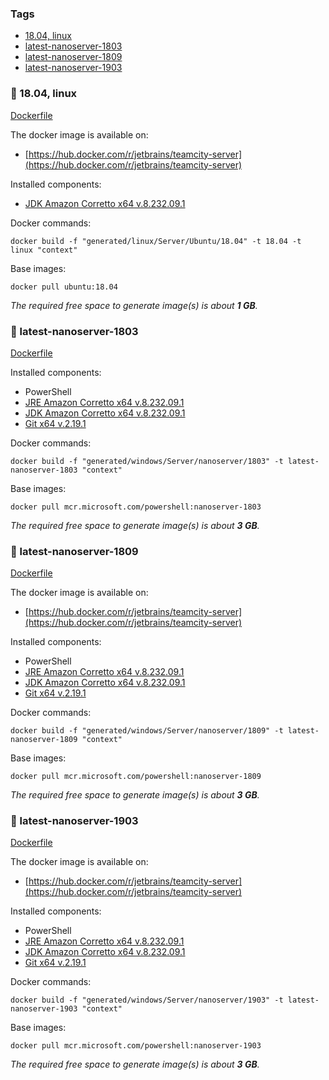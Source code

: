 ### Tags
- [18.04, linux](#whale-1804-linux)
- [latest-nanoserver-1803](#whale-latest-nanoserver-1803)
- [latest-nanoserver-1809](#whale-latest-nanoserver-1809)
- [latest-nanoserver-1903](#whale-latest-nanoserver-1903)

### :whale: 18.04, linux

[Dockerfile](linux/Server/Ubuntu/18.04/Dockerfile)

The docker image is available on:
- [https://hub.docker.com/r/jetbrains/teamcity-server](https://hub.docker.com/r/jetbrains/teamcity-server)

Installed components:
- [JDK Amazon Corretto x64 v.8.232.09.1](https://d3pxv6yz143wms.cloudfront.net/8.232.09.1/amazon-corretto-8.232.09.1-linux-x64.tar.gz)

Docker commands:
```
docker build -f "generated/linux/Server/Ubuntu/18.04" -t 18.04 -t linux "context"
```
Base images:
```
docker pull ubuntu:18.04
```
_The required free space to generate image(s) is about **1 GB**._

### :whale: latest-nanoserver-1803

[Dockerfile](windows/Server/nanoserver/1803/Dockerfile)

Installed components:
- PowerShell
- [JRE Amazon Corretto x64 v.8.232.09.1](https://d3pxv6yz143wms.cloudfront.net/8.232.09.1/amazon-corretto-8.232.09.1-windows-x64-jre.zip)
- [JDK Amazon Corretto x64 v.8.232.09.1](https://d3pxv6yz143wms.cloudfront.net/8.232.09.1/amazon-corretto-8.232.09.1-windows-x64-jdk.zip)
- [Git x64 v.2.19.1](https://github.com/git-for-windows/git/releases/download/v2.19.1.windows.1/MinGit-2.19.1-64-bit.zip)

Docker commands:
```
docker build -f "generated/windows/Server/nanoserver/1803" -t latest-nanoserver-1803 "context"
```
Base images:
```
docker pull mcr.microsoft.com/powershell:nanoserver-1803
```
_The required free space to generate image(s) is about **3 GB**._

### :whale: latest-nanoserver-1809

[Dockerfile](windows/Server/nanoserver/1809/Dockerfile)

The docker image is available on:
- [https://hub.docker.com/r/jetbrains/teamcity-server](https://hub.docker.com/r/jetbrains/teamcity-server)

Installed components:
- PowerShell
- [JRE Amazon Corretto x64 v.8.232.09.1](https://d3pxv6yz143wms.cloudfront.net/8.232.09.1/amazon-corretto-8.232.09.1-windows-x64-jre.zip)
- [JDK Amazon Corretto x64 v.8.232.09.1](https://d3pxv6yz143wms.cloudfront.net/8.232.09.1/amazon-corretto-8.232.09.1-windows-x64-jdk.zip)
- [Git x64 v.2.19.1](https://github.com/git-for-windows/git/releases/download/v2.19.1.windows.1/MinGit-2.19.1-64-bit.zip)

Docker commands:
```
docker build -f "generated/windows/Server/nanoserver/1809" -t latest-nanoserver-1809 "context"
```
Base images:
```
docker pull mcr.microsoft.com/powershell:nanoserver-1809
```
_The required free space to generate image(s) is about **3 GB**._

### :whale: latest-nanoserver-1903

[Dockerfile](windows/Server/nanoserver/1903/Dockerfile)

The docker image is available on:
- [https://hub.docker.com/r/jetbrains/teamcity-server](https://hub.docker.com/r/jetbrains/teamcity-server)

Installed components:
- PowerShell
- [JRE Amazon Corretto x64 v.8.232.09.1](https://d3pxv6yz143wms.cloudfront.net/8.232.09.1/amazon-corretto-8.232.09.1-windows-x64-jre.zip)
- [JDK Amazon Corretto x64 v.8.232.09.1](https://d3pxv6yz143wms.cloudfront.net/8.232.09.1/amazon-corretto-8.232.09.1-windows-x64-jdk.zip)
- [Git x64 v.2.19.1](https://github.com/git-for-windows/git/releases/download/v2.19.1.windows.1/MinGit-2.19.1-64-bit.zip)

Docker commands:
```
docker build -f "generated/windows/Server/nanoserver/1903" -t latest-nanoserver-1903 "context"
```
Base images:
```
docker pull mcr.microsoft.com/powershell:nanoserver-1903
```
_The required free space to generate image(s) is about **3 GB**._

